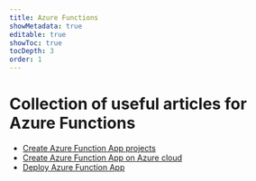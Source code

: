 ```yaml
---
title: Azure Functions
showMetadata: true
editable: true
showToc: true
tocDepth: 3
order: 1
---
```



# Collection of useful articles for Azure Functions
- [Create Azure Function App projects](create-azure-function-app-projects)
- [Create Azure Function App on Azure cloud](create-azure-function-app-on-azure-cloud)
- [Deploy Azure Function App](deploy-azure-function-app)

